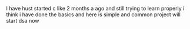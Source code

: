 I have hust started c like 2 months a ago and still trying to learn properly i think i have done the basics and here is simple and common project will start dsa now 
